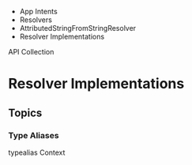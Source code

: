 

- App Intents
- Resolvers
- AttributedStringFromStringResolver
-  Resolver Implementations 

API Collection

# Resolver Implementations

## Topics

### Type Aliases

typealias Context

